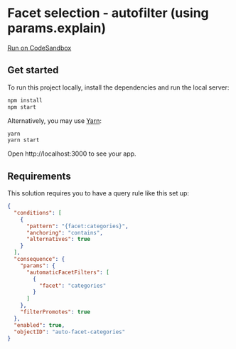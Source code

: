 # Facet selection - autofilter (using params.explain)

[Run on CodeSandbox](https://codesandbox.io/s/github/algolia/solutions/tree/master/facet-selection-autofilter)

## Get started

To run this project locally, install the dependencies and run the local server:

```sh
npm install
npm start
```

Alternatively, you may use [Yarn](https://http://yarnpkg.com/):

```sh
yarn
yarn start
```

Open http://localhost:3000 to see your app.

## Requirements

This solution requires you to have a query rule like this set up:

```json
{
  "conditions": [
    {
      "pattern": "{facet:categories}",
      "anchoring": "contains",
      "alternatives": true
    }
  ],
  "consequence": {
    "params": {
      "automaticFacetFilters": [
        {
          "facet": "categories"
        }
      ]
    },
    "filterPromotes": true
  },
  "enabled": true,
  "objectID": "auto-facet-categories"
}
```
